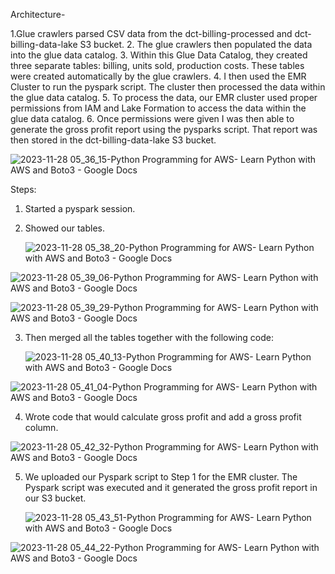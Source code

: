 Architecture-

1.Glue crawlers parsed CSV data from the dct-billing-processed and dct-billing-data-lake S3 bucket. 
2. The glue crawlers then populated the data into the glue data catalog.
3. Within this Glue Data Catalog, they created three separate tables: billing, units sold, production costs. These tables were created automatically by the glue crawlers.
4. I then used the EMR Cluster to run the pyspark script. The cluster then processed the data within the glue data catalog.
5. To process the data, our EMR cluster used proper permissions from IAM and Lake Formation to access the data within the glue data catalog. 
6. Once permissions were given I was then able to generate the gross profit report using the pysparks script. That report was then stored in the dct-billing-data-lake S3 bucket. 

![2023-11-28 05_36_15-Python Programming for AWS- Learn Python with AWS and Boto3 - Google Docs](https://github.com/jklemens90/Python/assets/95970840/b92d2ad0-b134-4418-b0bf-1f111d64c90b)

Steps:

1. Started a pyspark session.
2. Showed our tables.

   ![2023-11-28 05_38_20-Python Programming for AWS- Learn Python with AWS and Boto3 - Google Docs](https://github.com/jklemens90/Python/assets/95970840/95eae013-d84c-4127-9cdc-09b969378d9c)

![2023-11-28 05_39_06-Python Programming for AWS- Learn Python with AWS and Boto3 - Google Docs](https://github.com/jklemens90/Python/assets/95970840/a507a36c-2d82-4139-8530-56bd35c8229e)

![2023-11-28 05_39_29-Python Programming for AWS- Learn Python with AWS and Boto3 - Google Docs](https://github.com/jklemens90/Python/assets/95970840/0276b0f9-91b4-42cf-a442-0341c270faf6)

3. Then merged all the tables together with the following code:

   ![2023-11-28 05_40_13-Python Programming for AWS- Learn Python with AWS and Boto3 - Google Docs](https://github.com/jklemens90/Python/assets/95970840/ee34f8d6-3ac8-434d-96d4-2d4c4f7f540f)

![2023-11-28 05_41_04-Python Programming for AWS- Learn Python with AWS and Boto3 - Google Docs](https://github.com/jklemens90/Python/assets/95970840/46379d3e-989b-4919-b960-c3189ac6f637)

4. Wrote code that would calculate gross profit and add a gross profit column.

![2023-11-28 05_42_32-Python Programming for AWS- Learn Python with AWS and Boto3 - Google Docs](https://github.com/jklemens90/Python/assets/95970840/48ba88a4-d28c-430d-9e47-8fa6668cb31c)

5. We uploaded our Pyspark script to Step 1 for the EMR cluster. The Pyspark script was executed and it generated the gross profit report in our S3 bucket.

   ![2023-11-28 05_43_51-Python Programming for AWS- Learn Python with AWS and Boto3 - Google Docs](https://github.com/jklemens90/Python/assets/95970840/3530e2f6-322f-4e9d-9f08-5b9bef5cff2c)
   
![2023-11-28 05_44_22-Python Programming for AWS- Learn Python with AWS and Boto3 - Google Docs](https://github.com/jklemens90/Python/assets/95970840/b14465a9-4001-4637-acaf-c14e5dd9c95d)

